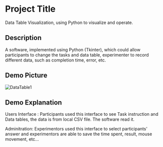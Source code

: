 # Project Title

Data Table Visualization, using Python to visualize and operate.

## Description

A software, implemented using Python (Tkinter), which could allow participants to change the tasks and data table, experimenter to record different data, such as completion time, error, etc.



## Demo Picture

![DataTable1](https://user-images.githubusercontent.com/77391202/223380887-b579ab0c-d886-4d1f-9351-6653557d040c.png)



## Demo Explanation
Users Interface : Participants used this interface to see Task instruction and Data tables, the data is from local CSV file. The software read it.

Adminitration: Experimentors used this interface to select participants' answer and experimentors are able to save the time spent, result, mouse movement, etc...



